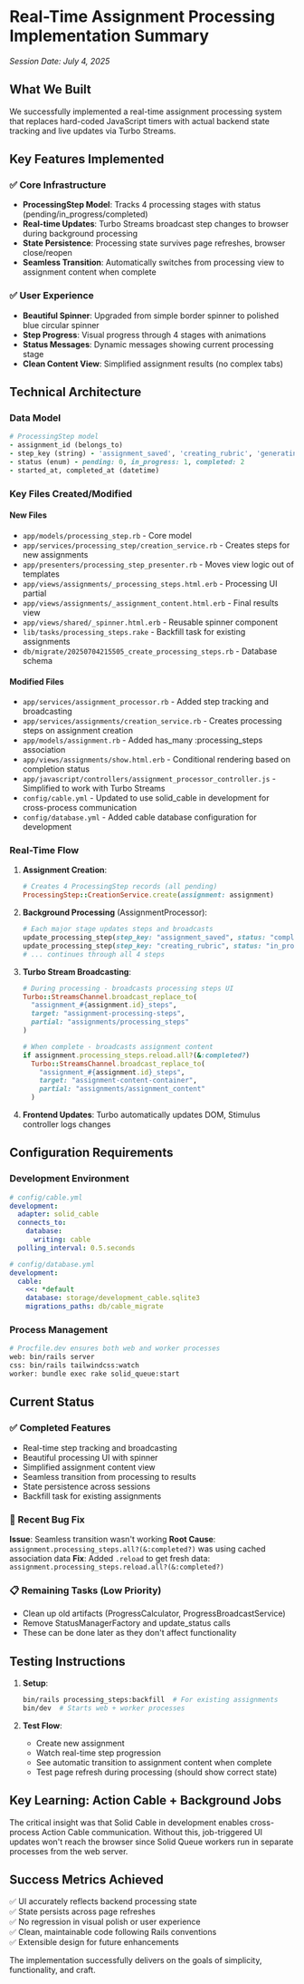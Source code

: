 # Real-Time Assignment Processing Implementation Summary

*Session Date: July 4, 2025*

## What We Built

We successfully implemented a real-time assignment processing system that replaces hard-coded JavaScript timers with actual backend state tracking and live updates via Turbo Streams.

## Key Features Implemented

### ✅ Core Infrastructure
- **ProcessingStep Model**: Tracks 4 processing stages with status (pending/in_progress/completed)
- **Real-time Updates**: Turbo Streams broadcast step changes to browser during background processing
- **State Persistence**: Processing state survives page refreshes, browser close/reopen
- **Seamless Transition**: Automatically switches from processing view to assignment content when complete

### ✅ User Experience
- **Beautiful Spinner**: Upgraded from simple border spinner to polished blue circular spinner
- **Step Progress**: Visual progress through 4 stages with animations
- **Status Messages**: Dynamic messages showing current processing stage
- **Clean Content View**: Simplified assignment results (no complex tabs)

## Technical Architecture

### Data Model
```ruby
# ProcessingStep model
- assignment_id (belongs_to)
- step_key (string) - 'assignment_saved', 'creating_rubric', 'generating_feedback', 'summarizing_feedback'
- status (enum) - pending: 0, in_progress: 1, completed: 2
- started_at, completed_at (datetime)
```

### Key Files Created/Modified

#### New Files
- `app/models/processing_step.rb` - Core model
- `app/services/processing_step/creation_service.rb` - Creates steps for new assignments
- `app/presenters/processing_step_presenter.rb` - Moves view logic out of templates
- `app/views/assignments/_processing_steps.html.erb` - Processing UI partial
- `app/views/assignments/_assignment_content.html.erb` - Final results view
- `app/views/shared/_spinner.html.erb` - Reusable spinner component
- `lib/tasks/processing_steps.rake` - Backfill task for existing assignments
- `db/migrate/20250704215505_create_processing_steps.rb` - Database schema

#### Modified Files
- `app/services/assignment_processor.rb` - Added step tracking and broadcasting
- `app/services/assignments/creation_service.rb` - Creates processing steps on assignment creation
- `app/models/assignment.rb` - Added has_many :processing_steps association
- `app/views/assignments/show.html.erb` - Conditional rendering based on completion status
- `app/javascript/controllers/assignment_processor_controller.js` - Simplified to work with Turbo Streams
- `config/cable.yml` - Updated to use solid_cable in development for cross-process communication
- `config/database.yml` - Added cable database configuration for development

### Real-Time Flow

1. **Assignment Creation**:
   ```ruby
   # Creates 4 ProcessingStep records (all pending)
   ProcessingStep::CreationService.create(assignment: assignment)
   ```

2. **Background Processing** (AssignmentProcessor):
   ```ruby
   # Each major stage updates steps and broadcasts
   update_processing_step(step_key: "assignment_saved", status: "completed")
   update_processing_step(step_key: "creating_rubric", status: "in_progress")
   # ... continues through all 4 steps
   ```

3. **Turbo Stream Broadcasting**:
   ```ruby
   # During processing - broadcasts processing steps UI
   Turbo::StreamsChannel.broadcast_replace_to(
     "assignment_#{assignment.id}_steps",
     target: "assignment-processing-steps",
     partial: "assignments/processing_steps"
   )
   
   # When complete - broadcasts assignment content
   if assignment.processing_steps.reload.all?(&:completed?)
     Turbo::StreamsChannel.broadcast_replace_to(
       "assignment_#{assignment.id}_steps", 
       target: "assignment-content-container",
       partial: "assignments/assignment_content"
     )
   ```

4. **Frontend Updates**: Turbo automatically updates DOM, Stimulus controller logs changes

## Configuration Requirements

### Development Environment
```yaml
# config/cable.yml
development:
  adapter: solid_cable
  connects_to:
    database:
      writing: cable
  polling_interval: 0.5.seconds

# config/database.yml  
development:
  cable:
    <<: *default
    database: storage/development_cable.sqlite3
    migrations_paths: db/cable_migrate
```

### Process Management
```bash
# Procfile.dev ensures both web and worker processes
web: bin/rails server
css: bin/rails tailwindcss:watch  
worker: bundle exec rake solid_queue:start
```

## Current Status

### ✅ Completed Features
- Real-time step tracking and broadcasting
- Beautiful processing UI with spinner
- Simplified assignment content view
- Seamless transition from processing to results
- State persistence across sessions
- Backfill task for existing assignments

### 🔧 Recent Bug Fix
**Issue**: Seamless transition wasn't working
**Root Cause**: `assignment.processing_steps.all?(&:completed?)` was using cached association data
**Fix**: Added `.reload` to get fresh data: `assignment.processing_steps.reload.all?(&:completed?)`

### 📋 Remaining Tasks (Low Priority)
- Clean up old artifacts (ProgressCalculator, ProgressBroadcastService)
- Remove StatusManagerFactory and update_status calls
- These can be done later as they don't affect functionality

## Testing Instructions

1. **Setup**:
   ```bash
   bin/rails processing_steps:backfill  # For existing assignments
   bin/dev  # Starts web + worker processes
   ```

2. **Test Flow**:
   - Create new assignment
   - Watch real-time step progression
   - See automatic transition to assignment content when complete
   - Test page refresh during processing (should show correct state)

## Key Learning: Action Cable + Background Jobs

The critical insight was that Solid Cable in development enables cross-process Action Cable communication. Without this, job-triggered UI updates won't reach the browser since Solid Queue workers run in separate processes from the web server.

## Success Metrics Achieved

✅ UI accurately reflects backend processing state  
✅ State persists across page refreshes  
✅ No regression in visual polish or user experience  
✅ Clean, maintainable code following Rails conventions  
✅ Extensible design for future enhancements  

The implementation successfully delivers on the goals of simplicity, functionality, and craft.